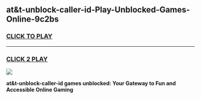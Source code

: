 
## at&t-unblock-caller-id-Play-Unblocked-Games-Online-9c2bs
<h3>
<a href="https://premium76.site?title=at&t-unblock-caller-id&ref=25A">CLICK TO PLAY</a></h3>
<hr>

<h3>
<a href="https://premium76.site?title=at&t-unblock-caller-id&ref=25A">CLICK 2 PLAY</a>
  
</h3>

<a href="https://premium76.site?title=at&t-unblock-caller-id&ref=25A"><img src="https://clearcache.store/games.png"></a>


**at&t-unblock-caller-id games unblocked: Your Gateway to Fun and Accessible Online Gaming**
